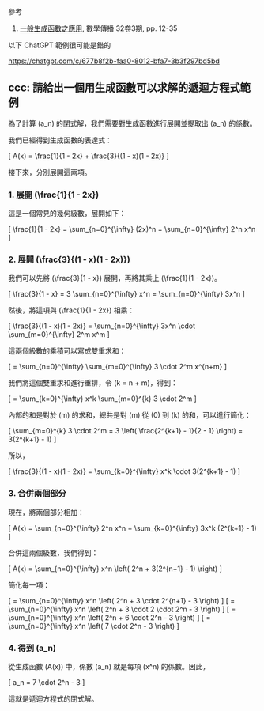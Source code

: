 參考

1. [一般生成函數之應用](https://www.math.sinica.edu.tw/media/pdf/d323/32302.pdf), 數學傳播 32卷3期, pp. 12-35

以下 ChatGPT 範例很可能是錯的

https://chatgpt.com/c/677b8f2b-faa0-8012-bfa7-3b3f297bd5bd


## ccc: 請給出一個用生成函數可以求解的遞迴方程式範例

為了計算 \(a_n\) 的閉式解，我們需要對生成函數進行展開並提取出 \(a_n\) 的係數。

我們已經得到生成函數的表達式：

\[
A(x) = \frac{1}{1 - 2x} + \frac{3}{(1 - x)(1 - 2x)}
\]

接下來，分別展開這兩項。

### 1. 展開 \(\frac{1}{1 - 2x}\)

這是一個常見的幾何級數，展開如下：

\[
\frac{1}{1 - 2x} = \sum_{n=0}^{\infty} (2x)^n = \sum_{n=0}^{\infty} 2^n x^n
\]

### 2. 展開 \(\frac{3}{(1 - x)(1 - 2x)}\)

我們可以先將 \(\frac{3}{1 - x}\) 展開，再將其乘上 \(\frac{1}{1 - 2x}\)。

\[
\frac{3}{1 - x} = 3 \sum_{n=0}^{\infty} x^n = \sum_{n=0}^{\infty} 3x^n
\]

然後，將這項與 \(\frac{1}{1 - 2x}\) 相乘：

\[
\frac{3}{(1 - x)(1 - 2x)} = \sum_{n=0}^{\infty} 3x^n \cdot \sum_{m=0}^{\infty} 2^m x^m
\]

這兩個級數的乘積可以寫成雙重求和：

\[
= \sum_{n=0}^{\infty} \sum_{m=0}^{\infty} 3 \cdot 2^m x^{n+m}
\]

我們將這個雙重求和進行重排，令 \(k = n + m\)，得到：

\[
= \sum_{k=0}^{\infty} x^k \sum_{m=0}^{k} 3 \cdot 2^m
\]

內部的和是對於 \(m\) 的求和，總共是對 \(m\) 從 \(0\) 到 \(k\) 的和，可以進行簡化：

\[
\sum_{m=0}^{k} 3 \cdot 2^m = 3 \left( \frac{2^{k+1} - 1}{2 - 1} \right) = 3(2^{k+1} - 1)
\]

所以，

\[
\frac{3}{(1 - x)(1 - 2x)} = \sum_{k=0}^{\infty} x^k \cdot 3(2^{k+1} - 1)
\]

### 3. 合併兩個部分

現在，將兩個部分相加：

\[
A(x) = \sum_{n=0}^{\infty} 2^n x^n + \sum_{k=0}^{\infty} 3x^k (2^{k+1} - 1)
\]

合併這兩個級數，我們得到：

\[
A(x) = \sum_{n=0}^{\infty} x^n \left( 2^n + 3(2^{n+1} - 1) \right)
\]

簡化每一項：

\[
= \sum_{n=0}^{\infty} x^n \left( 2^n + 3 \cdot 2^{n+1} - 3 \right)
\]
\[
= \sum_{n=0}^{\infty} x^n \left( 2^n + 3 \cdot 2 \cdot 2^n - 3 \right)
\]
\[
= \sum_{n=0}^{\infty} x^n \left( 2^n + 6 \cdot 2^n - 3 \right)
\]
\[
= \sum_{n=0}^{\infty} x^n \left( 7 \cdot 2^n - 3 \right)
\]

### 4. 得到 \(a_n\)

從生成函數 \(A(x)\) 中，係數 \(a_n\) 就是每項 \(x^n\) 的係數。因此，

\[
a_n = 7 \cdot 2^n - 3
\]

這就是遞迴方程式的閉式解。
